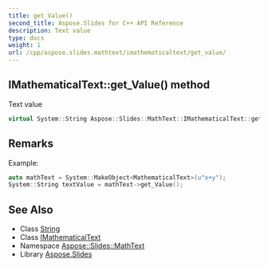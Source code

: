 ```yaml
---
title: get_Value()
second_title: Aspose.Slides for C++ API Reference
description: Text value
type: docs
weight: 1
url: /cpp/aspose.slides.mathtext/imathematicaltext/get_value/
---
```

## IMathematicalText::get_Value() method


Text value

```cpp
virtual System::String Aspose::Slides::MathText::IMathematicalText::get_Value()=0
```

## Remarks


Example: 
```cpp
auto mathText = System::MakeObject<MathematicalText>(u"x+y");
System::String textValue = mathText->get_Value();
```

## See Also

* Class [String](../../system/string/)
* Class [IMathematicalText](./)
* Namespace [Aspose::Slides::MathText](../)
* Library [Aspose.Slides](../../)
